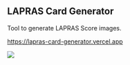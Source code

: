 ## LAPRAS Card Generator

Tool to generate LAPRAS Score images.


https://lapras-card-generator.vercel.app

<a href="https://lapras-card-generator.vercel.app"><img src="https://user-images.githubusercontent.com/11070996/206903022-902c8398-502b-4a36-8993-41fe5d1a30bd.png"></a>
